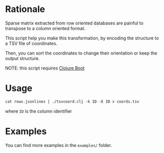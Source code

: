 # Rationale

Sparse matrix extracted from row oriented databases are painful to transpose to a column oriented format.

This script help you make this transformation, by encoding the structure to a TSV file of coordinates.

Then, you can sort the coordinates to change their orientation or keep the output structure.

NOTE: this script requires [Clojure Boot](http://boot-clj.com/)

# Usage

```clojure
cat rows.jsonlines | ./tsvcoord.clj -k ID -E ID > coords.tsv
```

where `ID` is the column identifier

# Examples

You can find more examples in the `examples/` folder.
